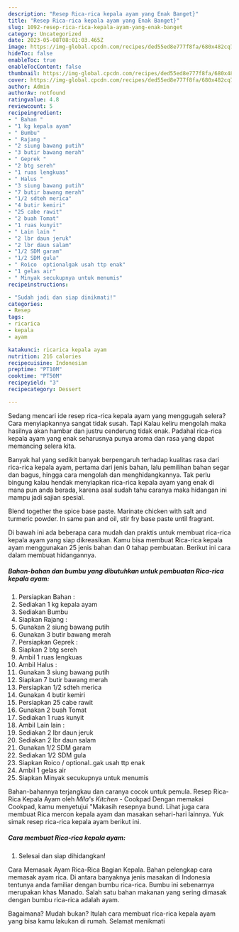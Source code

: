 ```yaml
---
description: "Resep Rica-rica kepala ayam yang Enak Banget}"
title: "Resep Rica-rica kepala ayam yang Enak Banget}"
slug: 1092-resep-rica-rica-kepala-ayam-yang-enak-banget
category: Uncategorized
date: 2023-05-08T08:01:03.465Z
image: https://img-global.cpcdn.com/recipes/ded55ed8e777f8fa/680x482cq70/rica-rica-kepala-ayam-foto-resep-utama.jpg
hideToc: false
enableToc: true
enableTocContent: false
thumbnail: https://img-global.cpcdn.com/recipes/ded55ed8e777f8fa/680x482cq70/rica-rica-kepala-ayam-foto-resep-utama.jpg
cover: https://img-global.cpcdn.com/recipes/ded55ed8e777f8fa/680x482cq70/rica-rica-kepala-ayam-foto-resep-utama.jpg
author: Admin
authorAv: notfound
ratingvalue: 4.8
reviewcount: 5
recipeingredient:
- " Bahan "
- "1 kg kepala ayam"
- " Bumbu"
- " Rajang "
- "2 siung bawang putih"
- "3 butir bawang merah"
- " Geprek "
- "2 btg sereh"
- "1 ruas lengkuas"
- " Halus "
- "3 siung bawang putih"
- "7 butir bawang merah"
- "1/2 sdteh merica"
- "4 butir kemiri"
- "25 cabe rawit"
- "2 buah Tomat"
- "1 ruas kunyit"
- " Lain lain "
- "2 lbr daun jeruk"
- "2 lbr daun salam"
- "1/2 SDM garam"
- "1/2 SDM gula"
- " Roico  optionalgak usah ttp enak"
- "1 gelas air"
- " Minyak secukupnya untuk menumis"
recipeinstructions:

- "Sudah jadi dan siap dinikmati!"
categories:
- Resep
tags:
- ricarica
- kepala
- ayam

katakunci: ricarica kepala ayam 
nutrition: 216 calories
recipecuisine: Indonesian
preptime: "PT10M"
cooktime: "PT50M"
recipeyield: "3"
recipecategory: Dessert

---
```



Sedang mencari ide resep rica-rica kepala ayam yang menggugah selera? Cara menyiapkannya sangat tidak susah. Tapi Kalau keliru mengolah maka hasilnya akan hambar dan justru cenderung tidak enak. Padahal rica-rica kepala ayam yang enak seharusnya punya aroma dan rasa yang dapat memancing selera kita.


Banyak hal yang sedikit banyak berpengaruh terhadap kualitas rasa dari rica-rica kepala ayam, pertama dari jenis bahan, lalu pemilihan bahan segar dan bagus, hingga cara mengolah dan menghidangkannya. Tak perlu bingung kalau hendak menyiapkan rica-rica kepala ayam yang enak di mana pun anda berada, karena asal sudah tahu caranya maka hidangan ini mampu jadi sajian spesial.

Blend together the spice base paste. Marinate chicken with salt and turmeric powder. In same pan and oil, stir fry base paste until fragrant.


Di bawah ini ada beberapa cara mudah dan praktis untuk membuat rica-rica kepala ayam yang siap dikreasikan. Kamu bisa membuat Rica-rica kepala ayam menggunakan 25 jenis bahan dan 0 tahap pembuatan. Berikut ini cara dalam membuat hidangannya.

<!--inarticleads1-->

##### Bahan-bahan dan bumbu yang dibutuhkan untuk pembuatan Rica-rica kepala ayam:

1. Persiapkan  Bahan :
1. Sediakan 1 kg kepala ayam
1. Sediakan  Bumbu
1. Siapkan  Rajang :
1. Gunakan 2 siung bawang putih
1. Gunakan 3 butir bawang merah
1. Persiapkan  Geprek :
1. Siapkan 2 btg sereh
1. Ambil 1 ruas lengkuas
1. Ambil  Halus :
1. Gunakan 3 siung bawang putih
1. Siapkan 7 butir bawang merah
1. Persiapkan 1/2 sdteh merica
1. Gunakan 4 butir kemiri
1. Persiapkan 25 cabe rawit
1. Gunakan 2 buah Tomat
1. Sediakan 1 ruas kunyit
1. Ambil  Lain lain :
1. Sediakan 2 lbr daun jeruk
1. Sediakan 2 lbr daun salam
1. Gunakan 1/2 SDM garam
1. Sediakan 1/2 SDM gula
1. Siapkan  Roico / optional..gak usah ttp enak
1. Ambil 1 gelas air
1. Siapkan  Minyak secukupnya untuk menumis


Bahan-bahannya terjangkau dan caranya cocok untuk pemula. Resep Rica-Rica Kepala Ayam oleh _Mila&#39;s Kitchen_ - Cookpad Dengan memakai Cookpad, kamu menyetujui &#34;Makasih resepnya bund. Lihat juga cara membuat Rica mercon kepala ayam dan masakan sehari-hari lainnya. Yuk simak resep rica-rica kepala ayam berikut ini. 

<!--inarticleads2-->

##### Cara membuat Rica-rica kepala ayam:


1. Selesai dan siap dihidangkan!

Cara Memasak Ayam Rica-Rica Bagian Kepala. Bahan pelengkap cara memasak ayam rica. Di antara banyaknya jenis masakan di Indonesia tentunya anda familiar dengan bumbu rica-rica. Bumbu ini sebenarnya merupakan khas Manado. Salah satu bahan makanan yang sering dimasak dengan bumbu rica-rica adalah ayam. 

Bagaimana? Mudah bukan? Itulah cara membuat rica-rica kepala ayam yang bisa kamu lakukan di rumah. Selamat menikmati
